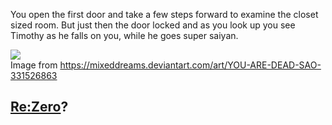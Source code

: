You open the first door and take a few steps forward to examine the closet sized
room. But just then the door locked and as you look up you see Timothy as he falls on you,
while he goes super saiyan.

![](https://img00.deviantart.net/06c7/i/2012/283/2/6/you_are_dead__sao_by_mixeddreams-d5hdrrj.jpg)  
Image from https://mixeddreams.deviantart.com/art/YOU-ARE-DEAD-SAO-331526863
## [Re:Zero](../README.md)?